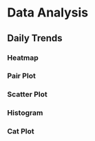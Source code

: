 # Data Analysis
## Daily Trends
### Heatmap
### Pair Plot
### Scatter Plot
### Histogram
### Cat Plot
